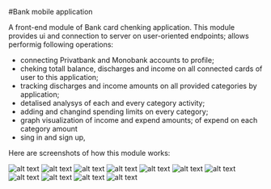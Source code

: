 #Bank mobile application

A front-end module of Bank card chenking application. This module provides ui and connection to server on user-oriented endpoints;
allows performig following operations:
- connecting Privatbank and Monobank accounts to profile;
- cheking totall balance, discharges and income on all connected cards of user to this application;
- tracking discharges and income amounts on all provided categories by application;
- detalised analysys of each and every category activity;
- adding and changind spending limits on every category;
- graph visualization of income and expend amounts; of expend on each category amount
- sing in and sign up,

Here are screenshots of how this module works:

![alt text](readmeImages/photo_2021-03-21_20-28-56.jpg)
![alt text](readmeImages/photo_2021-03-21_20-29-10.jpg)
![alt text](readmeImages/photo_2021-03-21_20-29-58.jpg)
![alt text](readmeImages/photo_2021-03-21_20-29-12.jpg)
![alt text](readmeImages/photo_2021-03-21_20-29-15.jpg)
![alt text](readmeImages/photo_2021-03-21_20-29-18.jpg)
![alt text](readmeImages/photo_2021-03-21_20-29-20.jpg)
![alt text](readmeImages/photo_2021-03-21_20-29-22.jpg)
![alt text](readmeImages/photo_2021-03-21_20-29-24.jpg)
![alt text](readmeImages/photo_2021-03-21_20-29-26.jpg)
![alt text](readmeImages/photo_2021-03-21_20-29-28.jpg)
